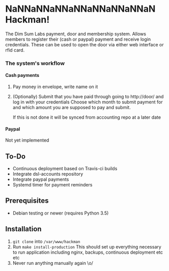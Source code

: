 # NaNNaNNaNNaNNaNNaNNaNNaN Hackman!
The Dim Sum Labs payment, door and membership system.
Allows members to register their (cash or paypal) payment and receive login credentials.
These can be used to open the door via either web interface or rfid card.

### The system's workflow

#### Cash payments
1. Pay money in envelope, write name on it
2. (Optionally) Submit that you have paid through going to http://door/ and log in with your credentials
   Choose which month to submit payment for and which amount you are supposed to pay and submit.

   If this is not done it will be synced from accounting repo at a later date

#### Paypal
Not yet implemented

## To-Do
* Continuous deployment based on Travis-ci builds
* Integrate dsl-accounts repository
* Integrate paypal payments
* Systemd timer for payment reminders

## Prerequisites
* Debian testing or newer (requires Python 3.5)

## Installation
1. `git clone` into `/var/www/hackman`
2. Run `make install-production`
   This should set up everything necessary to run application including nginx,
   backups, continuous deployment etc etc
3. Never run anything manually again \o/
